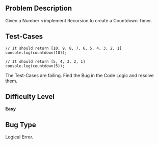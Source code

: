 ## Problem Description

Given a Number `n` implement Recursion to create a Countdown Timer.

## Test-Cases 

```
// It should return [10, 9, 8, 7, 6, 5, 4, 3, 2, 1]
console.log(countdown(10));

// It should return [5, 4, 3, 2, 1]
console.log(countdown(5));
```

The Test-Cases are failing. Find the Bug in the Code Logic and resolve them. 

## Difficulty Level 

<b>Easy</b>

## Bug Type 

Logical Error.